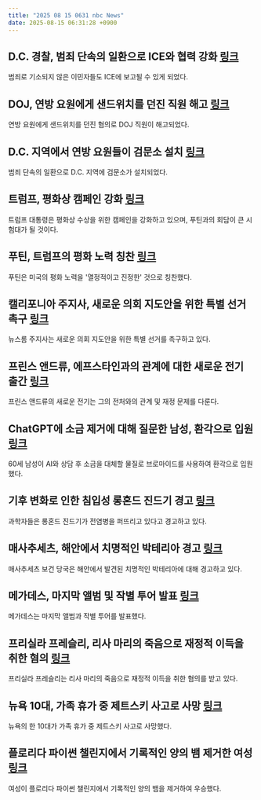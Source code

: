 ```yaml
---
title: "2025 08 15 0631 nbc News"
date: 2025-08-15 06:31:28 +0900
---
```


## D.C. 경찰, 범죄 단속의 일환으로 ICE와 협력 강화 [링크](https://www.nbcnews.com/politics/politics-news/dc-police-increase-cooperation-ice-part-trumps-crackdown-rcna224990)  
범죄로 기소되지 않은 이민자들도 ICE에 보고될 수 있게 되었다.  

## DOJ, 연방 요원에게 샌드위치를 던진 직원 해고 [링크](https://www.nbcnews.com/politics/justice-department/cold-cut-justice-department-fires-employee-accused-throwing-subway-san-rcna225039)  
연방 요원에게 샌드위치를 던진 혐의로 DOJ 직원이 해고되었다.  

## D.C. 지역에서 연방 요원들이 검문소 설치 [링크](https://www.nbcnews.com/politics/trump-administration/national-guard-troops-washington-dc-trump-police-checkpoint-protesters-rcna224842)  
범죄 단속의 일환으로 D.C. 지역에 검문소가 설치되었다.  

## 트럼프, 평화상 캠페인 강화 [링크](https://www.nbcnews.com/politics/donald-trump/trump-ramps-campaign-nobel-peace-prize-ahead-putin-meeting-rcna224554)  
트럼프 대통령은 평화상 수상을 위한 캠페인을 강화하고 있으며, 푸틴과의 회담이 큰 시험대가 될 것이다.  

## 푸틴, 트럼프의 평화 노력 칭찬 [링크](https://www.nbcnews.com/world/russia/putin-praises-trump-peace-efforts-alaska-summit-ukraine-zelenskyy-rcna224953)  
푸틴은 미국의 평화 노력을 '열정적이고 진정한' 것으로 칭찬했다.  

## 캘리포니아 주지사, 새로운 의회 지도안을 위한 특별 선거 촉구 [링크](https://www.nbcnews.com/politics/elections/gov-gavin-newsom-calls-special-election-allow-new-congressional-map-ca-rcna224981)  
뉴스롬 주지사는 새로운 의회 지도안을 위한 특별 선거를 촉구하고 있다.  

## 프린스 앤드류, 에프스타인과의 관계에 대한 새로운 전기 출간 [링크](https://www.nbcnews.com/world/united-kingdom/prince-andrew-jeffrey-epstein-sex-offender-king-charles-prince-william-rcna224774)  
프린스 앤드류의 새로운 전기는 그의 전처와의 관계 및 재정 문제를 다룬다.  

## ChatGPT에 소금 제거에 대해 질문한 남성, 환각으로 입원 [링크](https://www.nbcnews.com/tech/tech-news/man-asked-chatgpt-cutting-salt-diet-was-hospitalized-hallucinations-rcna225055)  
60세 남성이 AI와 상담 후 소금을 대체할 물질로 브로마이드를 사용하여 환각으로 입원했다.  

## 기후 변화로 인한 침입성 롱혼드 진드기 경고 [링크](https://www.nbcnews.com/science/climate-change/longhorned-tick-ehrlichiosis-spreads-climate-change-rcna223487)  
과학자들은 롱혼드 진드기가 전염병을 퍼뜨리고 있다고 경고하고 있다.  

## 매사추세츠, 해안에서 치명적인 박테리아 경고 [링크](https://www.nbcnews.com/health/health-news/massachusetts-health-officials-warn-potentially-deadly-bacteria-coasta-rcna224965)  
매사추세츠 보건 당국은 해안에서 발견된 치명적인 박테리아에 대해 경고하고 있다.  

## 메가데스, 마지막 앨범 및 작별 투어 발표 [링크](https://www.nbcnews.com/pop-culture/pop-culture-news/heavy-metal-legends-megadeth-announce-final-album-farewell-tour-rcna225117)  
메가데스는 마지막 앨범과 작별 투어를 발표했다.  

## 프리실라 프레슬리, 리사 마리의 죽음으로 재정적 이득을 취한 혐의 [링크](https://www.nbcnews.com/news/us-news/priscilla-presley-accused-hastening-lisa-maries-death-financial-gain-rcna224976)  
프리실라 프레슬리는 리사 마리의 죽음으로 재정적 이득을 취한 혐의를 받고 있다.  

## 뉴욕 10대, 가족 휴가 중 제트스키 사고로 사망 [링크](https://www.nbcnews.com/news/us-news/ny-teen-killed-jet-ski-accident-florida-family-vacation-rcna224942)  
뉴욕의 한 10대가 가족 휴가 중 제트스키 사고로 사망했다.  

## 플로리다 파이썬 챌린지에서 기록적인 양의 뱀 제거한 여성 [링크](https://www.nbcnews.com/news/us-news/woman-wins-2025-florida-python-challenge-record-amount-snakes-removed-rcna225027)  
여성이 플로리다 파이썬 챌린지에서 기록적인 양의 뱀을 제거하여 우승했다.